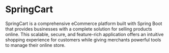 # SpringCart
SpringCart is a comprehensive eCommerce platform built with Spring Boot that provides businesses with a complete solution for selling products online. This scalable, secure, and feature-rich application offers an intuitive shopping experience for customers while giving merchants powerful tools to manage their online store.
